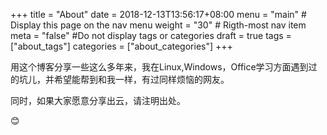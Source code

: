 +++
title = "About"
date = 2018-12-13T13:56:17+08:00
menu = "main" # Display this page on the nav menu
weight = "30" # Rigth-most nav item
meta = "false" #Do not display tags or categories
draft = true
tags = ["about_tags"]
categories = ["about_categories"]
+++

用这个博客分享一些这么多年来，我在Linux,Windows，Office学习方面遇到过的坑儿，并希望能帮到和我一样，有过同样烦恼的网友。

同时，如果大家愿意分享出云，请注明出处。

:blush: